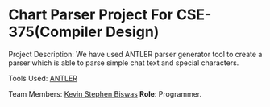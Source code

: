 # Chart Parser Project For CSE-375(Compiler Design)

Project Description:
We have used ANTLER parser generator tool to create a parser which is able to parse
simple chat text and special characters. 

Tools Used:
[ANTLER](https://www.antlr.org)

Team Members:
[Kevin Stephen Biswas](https://github.com/BluerGost/) **Role**: Programmer.


